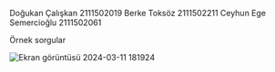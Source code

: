 Doğukan Çalışkan 2111502019
Berke Toksöz 2111502211
Ceyhun Ege Semercioğlu 2111502061

Örnek sorgular







![Ekran görüntüsü 2024-03-11 181924](https://github.com/Dowukan/universitydatabase/assets/80880586/0d92f264-20d3-44b9-ae0c-387fcbe1835b)
